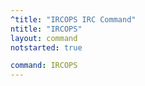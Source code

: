 ```yaml
---
^title: "IRCOPS IRC Command"
ntitle: "IRCOPS"
layout: command
notstarted: true

command: IRCOPS
---
```

